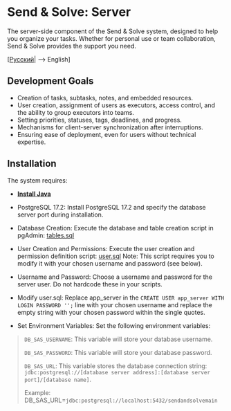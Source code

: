 # Send & Solve: Server

The server-side component of the Send & Solve system, designed to help you organize your tasks. Whether for personal use or team collaboration, Send & Solve provides the support you need.

[[Русский](README-RU.md)| --> English]

## Development Goals

- Creation of tasks, subtasks, notes, and embedded resources.
- User creation, assignment of users as executors, access control, and the ability to group executors into teams.
- Setting priorities, statuses, tags, deadlines, and progress.
- Mechanisms for client-server synchronization after interruptions.
- Ensuring ease of deployment, even for users without technical expertise.

## Installation

The system requires:
- [**Install Java**](https://www.java.com/en/download/manual.jsp)


- PostgreSQL 17.2: Install PostgreSQL 17.2 and specify the database server port during installation.


- Database Creation: Execute the database and table creation script in pgAdmin: [tables.sql](tables-db-sendandsolve.sql)


- User Creation and Permissions: Execute the user creation and permission definition script: [user.sql](user-db-sendandsolve.sql)  Note: This script requires you to modify it with your chosen username and password (see below).


- Username and Password: Choose a username and password for the server user.  Do not hardcode these in your scripts.


- Modify user.sql: Replace app_server in the `CREATE USER app_server WITH LOGIN PASSWORD '';` line with your chosen username and replace the empty string with your chosen password within the single quotes.


- Set Environment Variables: Set the following environment variables:

> `DB_SAS_USERNAME`: This variable will store your database username.
>
> `DB_SAS_PASSWORD`: This variable will store your database password.
>
> `DB_SAS_URL`: This variable stores the database connection string: `jdbc:postgresql://[database server address]:[database server port]/[database name]`.
>
> Example: DB_SAS_URL=`jdbc:postgresql://localhost:5432/sendandsolvemain`